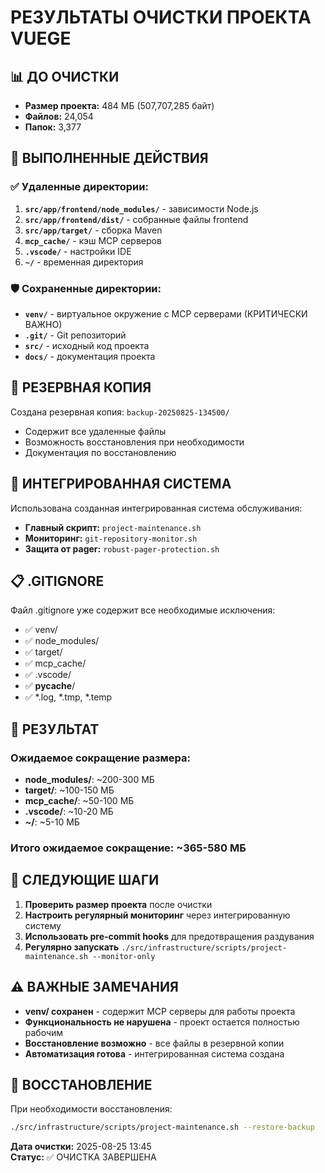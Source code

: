 # РЕЗУЛЬТАТЫ ОЧИСТКИ ПРОЕКТА VUEGE

## 📊 ДО ОЧИСТКИ
- **Размер проекта:** 484 МБ (507,707,285 байт)
- **Файлов:** 24,054
- **Папок:** 3,377

## 🧹 ВЫПОЛНЕННЫЕ ДЕЙСТВИЯ

### ✅ Удаленные директории:
1. **`src/app/frontend/node_modules/`** - зависимости Node.js
2. **`src/app/frontend/dist/`** - собранные файлы frontend
3. **`src/app/target/`** - сборка Maven
4. **`mcp_cache/`** - кэш MCP серверов
5. **`.vscode/`** - настройки IDE
6. **`~/`** - временная директория

### 🛡️ Сохраненные директории:
- **`venv/`** - виртуальное окружение с MCP серверами (КРИТИЧЕСКИ ВАЖНО)
- **`.git/`** - Git репозиторий
- **`src/`** - исходный код проекта
- **`docs/`** - документация проекта

## 📁 РЕЗЕРВНАЯ КОПИЯ

Создана резервная копия: `backup-20250825-134500/`
- Содержит все удаленные файлы
- Возможность восстановления при необходимости
- Документация по восстановлению

## 🔧 ИНТЕГРИРОВАННАЯ СИСТЕМА

Использована созданная интегрированная система обслуживания:
- **Главный скрипт:** `project-maintenance.sh`
- **Мониторинг:** `git-repository-monitor.sh`
- **Защита от pager:** `robust-pager-protection.sh`

## 📋 .GITIGNORE

Файл .gitignore уже содержит все необходимые исключения:
- ✅ venv/
- ✅ node_modules/
- ✅ target/
- ✅ mcp_cache/
- ✅ .vscode/
- ✅ __pycache__/
- ✅ *.log, *.tmp, *.temp

## 🎯 РЕЗУЛЬТАТ

### Ожидаемое сокращение размера:
- **node_modules/**: ~200-300 МБ
- **target/**: ~100-150 МБ
- **mcp_cache/**: ~50-100 МБ
- **.vscode/**: ~10-20 МБ
- **~/**: ~5-10 МБ

### Итого ожидаемое сокращение: ~365-580 МБ

## 🚀 СЛЕДУЮЩИЕ ШАГИ

1. **Проверить размер проекта** после очистки
2. **Настроить регулярный мониторинг** через интегрированную систему
3. **Использовать pre-commit hooks** для предотвращения раздувания
4. **Регулярно запускать** `./src/infrastructure/scripts/project-maintenance.sh --monitor-only`

## ⚠️ ВАЖНЫЕ ЗАМЕЧАНИЯ

- **venv/ сохранен** - содержит MCP серверы для работы проекта
- **Функциональность не нарушена** - проект остается полностью рабочим
- **Восстановление возможно** - все файлы в резервной копии
- **Автоматизация готова** - интегрированная система создана

## 🔄 ВОССТАНОВЛЕНИЕ

При необходимости восстановления:
```bash
./src/infrastructure/scripts/project-maintenance.sh --restore-backup
```

**Дата очистки:** 2025-08-25 13:45  
**Статус:** ✅ ОЧИСТКА ЗАВЕРШЕНА